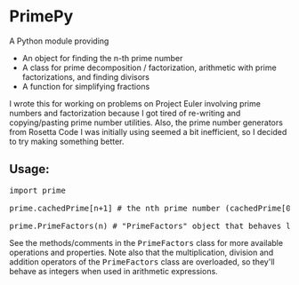 PrimePy
=======

A Python module providing
- An object for finding the n-th prime number
- A class for prime decomposition / factorization, arithmetic with prime factorizations, and finding divisors
- A function for simplifying fractions


I wrote this for working on problems on Project Euler involving prime numbers and factorization because I got tired of re-writing and copying/pasting prime number utilities. Also, the prime number generators from Rosetta Code I was initially using seemed a bit inefficient, so I decided to try making something better.

## Usage:
<pre>
import prime

prime.cachedPrime[n+1] # the nth prime number (cachedPrime[0] is 2)

prime.PrimeFactors(n) # "PrimeFactors" object that behaves like a dict (prime:power pairs corresponding to natural number n)
</pre>
See the methods/comments in the <tt>PrimeFactors</tt> class for more available operations and properties. Note also that the multiplication, division and addition operators of the <tt>PrimeFactors</tt> class are overloaded, so they'll behave as integers when used in arithmetic expressions.
